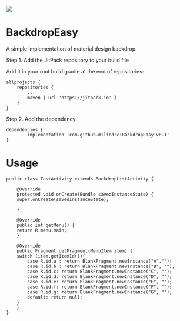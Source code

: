[![](https://jitpack.io/v/milindrc/BackdropEasy.svg)](https://jitpack.io/#milindrc/BackdropEasy)

# BackdropEasy
A simple implementation of material design backdrop.


Step 1. Add the JitPack repository to your build file

Add it in your root build.gradle at the end of repositories:

	allprojects {
		repositories {
			...
			maven { url 'https://jitpack.io' }
		}
	}

Step 2. Add the dependency

	dependencies {
	        implementation 'com.github.milindrc:BackdropEasy:v0.1'
	}

# Usage

	public class TestActivity extends BackdropListActivity {

	    @Override
	    protected void onCreate(Bundle savedInstanceState) {
		super.onCreate(savedInstanceState);

	    }

	    @Override
	    public int getMenu() {
		return R.menu.main;
	    }

	    @Override
	    public Fragment getFragment(MenuItem item) {
		switch (item.getItemId()){
		    case R.id.a : return BlankFragment.newInstance("A","");
		    case R.id.b : return BlankFragment.newInstance("B", "");
		    case R.id.c: return BlankFragment.newInstance("C", "");
		    case R.id.d: return BlankFragment.newInstance("D", "");
		    case R.id.e: return BlankFragment.newInstance("E", "");
		    case R.id.f: return BlankFragment.newInstance("F", "");
		    case R.id.g: return BlankFragment.newInstance("G", "");
		    default: return null;
		}
	    }
	}
